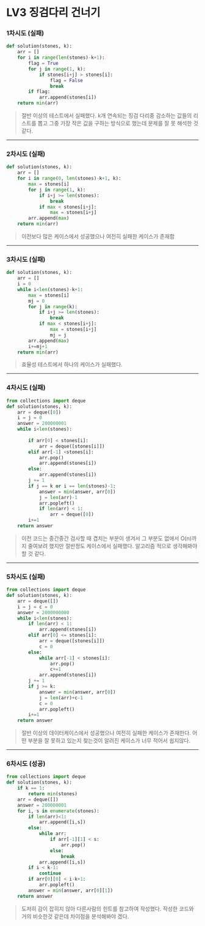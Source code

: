 # LV3 징검다리 건너기

### 1차시도 (실패)
```py
def solution(stones, k):
    arr = []
    for i in range(len(stones)-k+1):
        flag = True
        for j in range(1, k):
            if stones[i+j] > stones[i]:
                flag = False
                break
        if flag:
            arr.append(stones[i])
    return min(arr)
```
> 절반 이상의 테스트에서 실패했다. k개 연속되는 징검 다리중 감소하는 값들의 리스트를 뽑고 그중 가장 작은 값을 구하는 방식으로 했는데 문제를 잘 못 해석한 것 같다.

*****

### 2차시도 (실패)
```py
def solution(stones, k):
    arr = []
    for i in range(0, len(stones)-k+1, k):
        max = stones[i]
        for j in range(1, k):
            if i+j >= len(stones):
                break
            if max < stones[i+j]:
                max = stones[i+j]
        arr.append(max)
    return min(arr)
```
> 이전보다 많은 케이스에서 성공했으나 여전히 실패한 케이스가 존재함

*****

### 3차시도 (실패)
```py
def solution(stones, k):
    arr = []
    i = 0
    while i<len(stones)-k+1:
        max = stones[i]
        mj = 0
        for j in range(k):
            if i+j >= len(stones):
                break
            if max < stones[i+j]:
                max = stones[i+j]
                mj = j
        arr.append(max)
        i+=mj+1
    return min(arr)
```
> 효율성 테스트에서 하나의 케이스가 실패했다.

******

### 4차시도 (실패)
```py
from collections import deque
def solution(stones, k):
    arr = deque([0])
    i = j = 0
    answer = 200000001
    while i<len(stones):
        
        if arr[0] < stones[i]:
            arr = deque([stones[i]])
        elif arr[-1] <stones[i]:
            arr.pop()
            arr.append(stones[i])
        else:
            arr.append(stones[i])
        j += 1
        if j == k or i == len(stones)-1:
            answer = min(answer, arr[0])
            j = len(arr)-1
            arr.popleft()
            if len(arr) < 1:
                arr = deque([0])
        i+=1 
    return answer
```
> 이전 코드는 중간중간 검사할 때 겹치는 부분이 생겨서 그 부분도 없애서 O(n)까지 줄여보려 했지만 절반정도 케이스에서 실패했다. 알고리즘 적으로 생각해봐야 할 것 같다.

*****

### 5차시도 (실패)
```py
from collections import deque
def solution(stones, k):
    arr = deque([])
    i = j = c = 0
    answer = 2000000000
    while i<len(stones):
        if len(arr) < 1:
            arr.append(stones[i])
        elif arr[0] <= stones[i]:
            arr = deque([stones[i]])
            c = 0
        else:
            while arr[-1] < stones[i]: 
                arr.pop()
                c+=1
            arr.append(stones[i])
        j += 1
        if j >= k:
            answer = min(answer, arr[0])
            j = len(arr)+c-1
            c = 0
            arr.popleft()
        i+=1 
    return answer
```
> 절반 이상의 데이터케이스에서 성공했으나 여전히 실패한 케이스가 존재한다.
> 어떤 부분을 잘 못하고 있는지 찾는것이 알려진 케이스가 너무 적어서 쉽지않다.

*****

### 6차시도 (성공)
```py
from collections import deque
def solution(stones, k):
    if k == 1:
        return min(stones)
    arr = deque([])
    answer = 200000001
    for i, s in enumerate(stones):
        if len(arr)<1:
            arr.append([i,s])
        else:
            while arr:
                if arr[-1][1] < s:
                    arr.pop()
                else:
                    break
            arr.append([i,s])
        if i < k-1:
            continue
        if arr[0][0] < i-k+1:
            arr.popleft()   
        answer = min(answer, arr[0][1])    
    return answer
```
> 도저히 감이 잡히지 않아 다른사람의 힌트를 참고하여 작성했다.
> 작성한 코드와 거의 비슷한것 같은데 차이점을 분석해봐야 겠다.